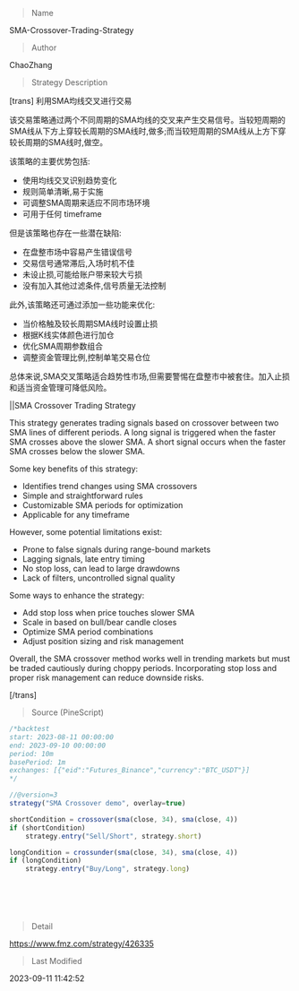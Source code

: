 
> Name

SMA-Crossover-Trading-Strategy

> Author

ChaoZhang

> Strategy Description



[trans]
利用SMA均线交叉进行交易

该交易策略通过两个不同周期的SMA均线的交叉来产生交易信号。当较短周期的SMA线从下方上穿较长周期的SMA线时,做多;而当较短周期的SMA线从上方下穿较长周期的SMA线时,做空。

该策略的主要优势包括:

- 使用均线交叉识别趋势变化
- 规则简单清晰,易于实施
- 可调整SMA周期来适应不同市场环境
- 可用于任何 timeframe

但是该策略也存在一些潜在缺陷:

- 在盘整市场中容易产生错误信号
- 交易信号通常滞后,入场时机不佳
- 未设止损,可能给账户带来较大亏损
- 没有加入其他过滤条件,信号质量无法控制

此外,该策略还可通过添加一些功能来优化:

- 当价格触及较长周期SMA线时设置止损
- 根据K线实体颜色进行加仓
- 优化SMA周期参数组合
- 调整资金管理比例,控制单笔交易仓位

总体来说,SMA交叉策略适合趋势性市场,但需要警惕在盘整市中被套住。加入止损和适当资金管理可降低风险。

||SMA Crossover Trading Strategy

This strategy generates trading signals based on crossover between two SMA lines of different periods. A long signal is triggered when the faster SMA crosses above the slower SMA. A short signal occurs when the faster SMA crosses below the slower SMA.  

Some key benefits of this strategy:

- Identifies trend changes using SMA crossovers
- Simple and straightforward rules  
- Customizable SMA periods for optimization
- Applicable for any timeframe

However, some potential limitations exist:

- Prone to false signals during range-bound markets
- Lagging signals, late entry timing 
- No stop loss, can lead to large drawdowns
- Lack of filters, uncontrolled signal quality

Some ways to enhance the strategy:

- Add stop loss when price touches slower SMA
- Scale in based on bull/bear candle closes 
- Optimize SMA period combinations  
- Adjust position sizing and risk management

Overall, the SMA crossover method works well in trending markets but must be traded cautiously during choppy periods. Incorporating stop loss and proper risk management can reduce downside risks.

[/trans]



> Source (PineScript)

``` javascript
/*backtest
start: 2023-08-11 00:00:00
end: 2023-09-10 00:00:00
period: 10m
basePeriod: 1m
exchanges: [{"eid":"Futures_Binance","currency":"BTC_USDT"}]
*/

//@version=3
strategy("SMA Crossover demo", overlay=true)

shortCondition = crossover(sma(close, 34), sma(close, 4))
if (shortCondition)
    strategy.entry("Sell/Short", strategy.short)

longCondition = crossunder(sma(close, 34), sma(close, 4))
if (longCondition)
    strategy.entry("Buy/Long", strategy.long)
    



    
```

> Detail

https://www.fmz.com/strategy/426335

> Last Modified

2023-09-11 11:42:52
